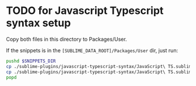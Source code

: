 TODO for Javascript Typescript syntax setup
===========================================
Copy both files in this directory to Packages/User.

If the snippets is in the `[SUBLIME_DATA_ROOT]/Packages/User` dir, just run:
```sh
pushd $SNIPPETS_DIR
cp ./sublime-plugins/javascript-typescript-syntax/JavaScript\ TS.sublime-settings ../
cp ./sublime-plugins/javascript-typescript-syntax/JavaScript\ TS.sublime-syntax ../
popd
```
